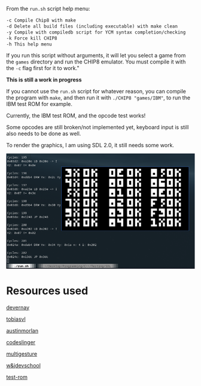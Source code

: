From the ``run.sh`` script help menu:
```
-c Compile Chip8 with make
-d Delete all build files (including executable) with make clean
-y Compile with compiledb script for YCM syntax completion/checking
-k Force kill CHIP8 
-h This help menu
```

If you run this script without arguments, it will let you select a game from the ``games`` directory and run the CHIP8 emulator. 
You must compile it with the ``-c`` flag first for it to work."



**This is still a work in progress**

If you cannot use the ``run.sh`` script for whatever reason, you can compile the program with ``make``,
and then run it with ``./CHIP8 "games/IBM"``, to run the IBM test ROM for example.

Currently, the IBM test ROM, and the opcode test works! 

Some opcodes are still broken/not implemented yet, keyboard input is still also needs to be done as well.

To render the graphics, I am using SDL 2.0, it still needs some work.

![SDL](images/SDL.png)

# Resources used
[devernay](http://devernay.free.fr/hacks/chip8/C8TECH10.HTM)

[tobiasvl](https://tobiasvl.github.io/blog/write-a-chip-8-emulator/)

[austinmorlan](https://austinmorlan.com/posts/chip8_emulator/)

[codeslinger](http://www.codeslinger.co.uk/pages/projects/chip8.html)

[multigesture](https://multigesture.net/articles/how-to-write-an-emulator-chip-8-interpreter/)

[w&jdevschool](https://blog.wjdevschool.com/blog/video-game-console-emulator/)

[test-rom](https://github.com/corax89/chip8-test-rom)


